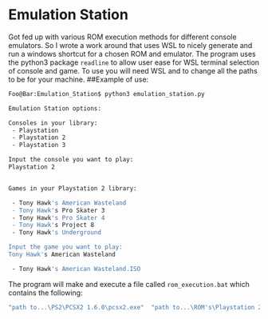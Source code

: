 # Emulation Station

Got fed up with various ROM execution methods for different console emulators. So I wrote a work around that uses WSL to nicely generate and run a windows shortcut for a chosen ROM and emulator. The program uses the python3 package `readline` to allow user ease for WSL terminal selection of console and game. To use you will need WSL and to change all the paths to be for your machine.
##Example of use:
```bash
Foo@Bar:Emulation_Station$ python3 emulation_station.py

Emulation Station options:

Consoles in your library:
 - Playstation
 - Playstation 2
 - Playstation 3

Input the console you want to play:
Playstation 2


Games in your Playstation 2 library:

 - Tony Hawk's American Wasteland
 - Tony Hawk's Pro Skater 3
 - Tony Hawk's Pro Skater 4
 - Tony Hawk's Project 8
 - Tony Hawk's Underground

Input the game you want to play:
Tony Hawk's American Wasteland

 - Tony Hawk's American Wasteland.ISO
 ```

The program will make and execute a file called `rom_execution.bat` which contains the following:

 ```bash
"path to...\PS2\PCSX2 1.6.0\pcsx2.exe"  "path to...\ROM's\Playstation 2\Tony Hawk's American Wasteland\Tony Hawk's American Wasteland.ISO"
```
